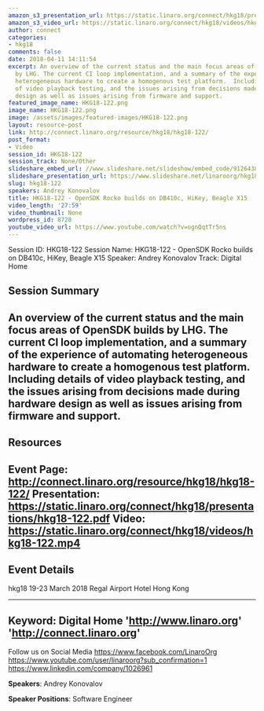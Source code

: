 ```yaml
---
amazon_s3_presentation_url: https://static.linaro.org/connect/hkg18/presentations/hkg18-122.pdf
amazon_s3_video_url: https://static.linaro.org/connect/hkg18/videos/hkg18-122.mp4
author: connect
categories:
- hkg18
comments: false
date: 2018-04-11 14:11:54
excerpt: An overview of the current status and the main focus areas of OpenSDK builds
  by LHG. The current CI loop implementation, and a summary of the experience of automating
  heterogeneous hardware to create a homogenous test platform.  Including details
  of video playback testing, and the issues arising from decisions made during hardware
  design as well as issues arising from firmware and support.
featured_image_name: HKG18-122.png
image_name: HKG18-122.png
image: /assets/images/featured-images/HKG18-122.png
layout: resource-post
link: http://connect.linaro.org/resource/hkg18/hkg18-122/
post_format:
- Video
session_id: HKG18-122
session_track: None/Other
slideshare_embed_url: //www.slideshare.net/slideshow/embed_code/91264385
slideshare_presentation_url: https://www.slideshare.net/linaroorg/hkg18122-opensdk-rocko-builds-on-db410c-hikey-beagle-x15
slug: hkg18-122
speakers: Andrey Konovalov
title: HKG18-122 - OpenSDK Rocko builds on DB410c, HiKey, Beagle X15
video_length: '27:59'
video_thumbnail: None
wordpress_id: 8728
youtube_video_url: https://www.youtube.com/watch?v=ognQqtTr5ns
---
```


Session ID: HKG18-122
Session Name: HKG18-122 - OpenSDK Rocko builds on DB410c, HiKey, Beagle X15
Speaker: Andrey Konovalov
Track: Digital Home


## Session Summary
An overview of the current status and the main focus areas of OpenSDK builds by LHG. The current CI loop implementation, and a summary of the experience of automating heterogeneous hardware to create a homogenous test platform.  Including details of video playback testing, and the issues arising from decisions made during hardware design as well as issues arising from firmware and support.
---------------------------------------------------
## Resources
Event Page: http://connect.linaro.org/resource/hkg18/hkg18-122/
Presentation: https://static.linaro.org/connect/hkg18/presentations/hkg18-122.pdf
Video: https://static.linaro.org/connect/hkg18/videos/hkg18-122.mp4
 ---------------------------------------------------
## Event Details
hkg18
19-23 March 2018
Regal Airport Hotel Hong Kong

---------------------------------------------------
Keyword: Digital Home
'http://www.linaro.org'
'http://connect.linaro.org'
---------------------------------------------------
Follow us on Social Media
https://www.facebook.com/LinaroOrg
https://www.youtube.com/user/linaroorg?sub_confirmation=1
https://www.linkedin.com/company/1026961

**Speakers**: Andrey Konovalov

**Speaker Positions**: Software Engineer